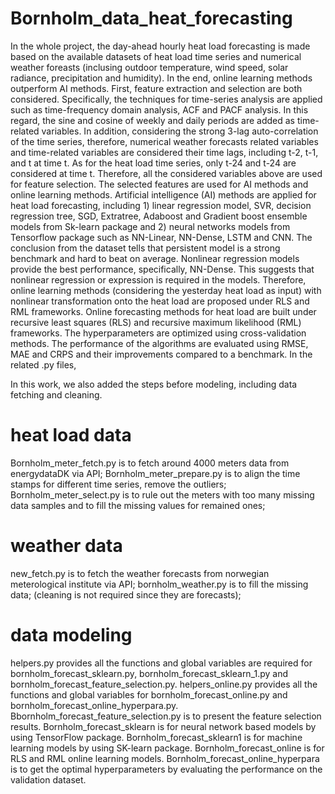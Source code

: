 # Bornholm_data_heat_forecasting

In the whole project, the day-ahead hourly heat load forecasting is made based on the available datasets of heat load time series and numerical weather foreasts (inclusing outdoor temperature, wind speed, solar radiance, precipitation and humidity). In the end, online learning methods outperform AI methods. First, feature extraction and selection are both considered. Specifically, the techniques for time-series analysis are applied such as time-frequency domain analysis, ACF and PACF analysis. In this regard, the sine and cosine of weekly and daily periods are added as time-related variables. In addition, considering the strong 3-lag auto-correlation of the time series, therefore, numerical weather forecasts related variables and time-related variables are considered their time lags, including t-2, t-1, and t at time t. As for the heat load time series, only t-24 and t-24 are considered at time t. Therefore, all the considered variables above are used for feature selection. The selected features are used for AI methods and online learning methods. Artificial intelligence (AI) methods are applied for heat load forecasting, including 1) linear regression model, SVR, decision regression tree, SGD, Extratree, Adaboost and Gradient boost ensemble models from Sk-learn package and 2) neural networks models from Tensorflow package such as NN-Linear, NN-Dense, LSTM and CNN. The conclusion from the dataset tells that persistent model is a strong benchmark and hard to beat on average. Nonlinear regression models provide the best performance, specifically, NN-Dense. This suggests that nonlinear regression or expression is required in the models. Therefore, online learning methods (considering the yesterday heat load as input) with nonlinear transformation onto the heat load are proposed under RLS and RML frameworks. Online forecasting methods for heat load are built under recursive least squares (RLS) and recursive maximum likelihood (RML) frameworks. The hyperparameters are optimized using cross-validation methods. The performance of the algorithms are evaluated using RMSE, MAE and CRPS and their improvements compared to a benchmark. In the related .py files,

In this work, we also added the steps before modeling, including data fetching and cleaning.
# heat load data
Bornholm_meter_fetch.py is to fetch around 4000 meters data from energydataDK via API;
Bornholm_meter_prepare.py is to align the time stamps for different time series, remove the outliers;
Bornholm_meter_select.py is to rule out the meters with too many missing data samples and to fill the missing values for remained ones;
# weather data
new_fetch.py is to fetch the weather forecasts from norwegian meterological institute via API;
bornholm_weather.py is to fill the missing data; (cleaning is not required since they are forecasts);
# data modeling
helpers.py provides all the functions and global variables are required for bornholm_forecast_sklearn.py, bornholm_forecast_sklearn_1.py and bornholm_forecast_feature_selection.py.
helpers_online.py provides all the functions and global variables for bornholm_forecast_online.py and bornholm_forecast_online_hyperpara.py.
Bbornholm_forecast_feature_selection.py is to present the feature selection results.
Bornholm_forecast_sklearn is for neural network based models by using TensorFlow package.
Bornholm_forecast_sklearn1 is for machine learning models by using SK-learn package.
Bornholm_forecast_online is for RLS and RML online learning models.
Bornholm_forecast_online_hyperpara is to get the optimal hyperparameters by evaluating the performance on the validation dataset.
